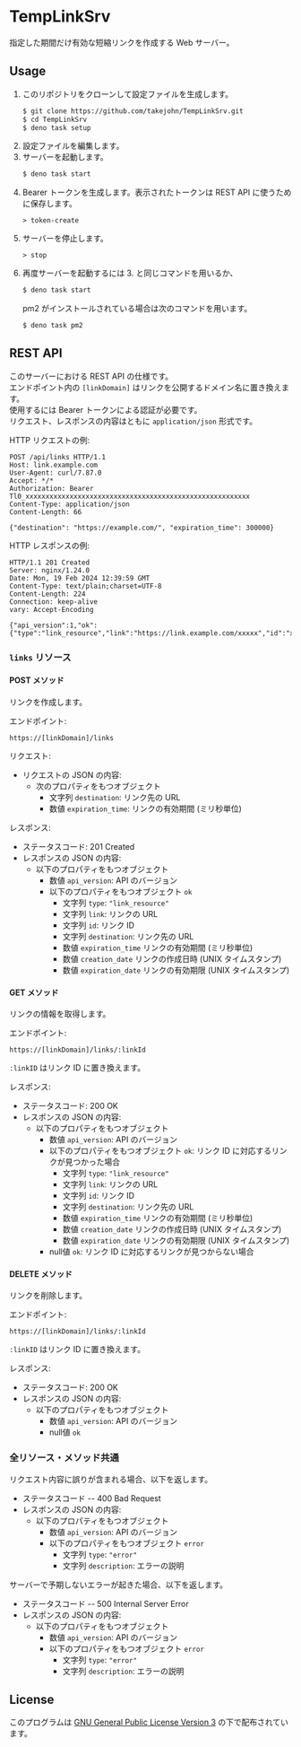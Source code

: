 # TempLinkSrv

指定した期間だけ有効な短縮リンクを作成する Web サーバー。

## Usage

1. このリポジトリをクローンして設定ファイルを生成します。
   ```sh
   $ git clone https://github.com/takejohn/TempLinkSrv.git
   $ cd TempLinkSrv
   $ deno task setup
   ```
2. 設定ファイルを編集します。
3. サーバーを起動します。
   ```sh
   $ deno task start
   ```
4. Bearer トークンを生成します。表示されたトークンは REST API に使うために保存します。
   ```
   > token-create
   ```
5. サーバーを停止します。
   ```
   > stop
   ```
6. 再度サーバーを起動するには 3. と同じコマンドを用いるか、
   ```sh
   $ deno task start
   ```
   pm2 がインストールされている場合は次のコマンドを用います。
   ```sh
   $ deno task pm2
   ```

## REST API

このサーバーにおける REST API の仕様です。\
エンドポイント内の `[linkDomain]` はリンクを公開するドメイン名に置き換えます。\
使用するには Bearer トークンによる認証が必要です。\
リクエスト、レスポンスの内容はともに `application/json` 形式です。

HTTP リクエストの例:

```http
POST /api/links HTTP/1.1
Host: link.example.com
User-Agent: curl/7.87.0
Accept: */*
Authorization: Bearer Tl0_xxxxxxxxxxxxxxxxxxxxxxxxxxxxxxxxxxxxxxxxxxxxxxxxxxxxxxxx
Content-Type: application/json
Content-Length: 66

{"destination": "https://example.com/", "expiration_time": 300000}
```

HTTP レスポンスの例:

```http
HTTP/1.1 201 Created
Server: nginx/1.24.0
Date: Mon, 19 Feb 2024 12:39:59 GMT
Content-Type: text/plain;charset=UTF-8
Content-Length: 224
Connection: keep-alive
vary: Accept-Encoding

{"api_version":1,"ok":{"type":"link_resource","link":"https://link.example.com/xxxxx","id":"xxxxx","destination":"https://example.com/","expiration_time":300000,"creation_date":1708342799553,"expiration_date":1708343099553}}
```

### `links` リソース

#### POST メソッド

リンクを作成します。

エンドポイント:

```
https://[linkDomain]/links
```

リクエスト:

- リクエストの JSON の内容:
  - 次のプロパティをもつオブジェクト
    - 文字列 `destination`: リンク先の URL
    - 数値 `expiration_time`: リンクの有効期間 (ミリ秒単位)

レスポンス:

- ステータスコード: 201 Created
- レスポンスの JSON の内容:
  - 以下のプロパティをもつオブジェクト
    - 数値 `api_version`: API のバージョン
    - 以下のプロパティをもつオブジェクト `ok`
      - 文字列 `type`: `"link_resource"`
      - 文字列 `link`: リンクの URL
      - 文字列 `id`: リンク ID
      - 文字列 `destination`: リンク先の URL
      - 数値 `expiration_time` リンクの有効期間 (ミリ秒単位)
      - 数値 `creation_date` リンクの作成日時 (UNIX タイムスタンプ)
      - 数値 `expiration_date` リンクの有効期限 (UNIX タイムスタンプ)

#### GET メソッド

リンクの情報を取得します。

エンドポイント:

```
https://[linkDomain]/links/:linkId
```

`:linkID` はリンク ID に置き換えます。

レスポンス:

- ステータスコード: 200 OK
- レスポンスの JSON の内容:
  - 以下のプロパティをもつオブジェクト
    - 数値 `api_version`: API のバージョン
    - 以下のプロパティをもつオブジェクト `ok`: リンク ID に対応するリンクが見つかった場合
      - 文字列 `type`: `"link_resource"`
      - 文字列 `link`: リンクの URL
      - 文字列 `id`: リンク ID
      - 文字列 `destination`: リンク先の URL
      - 数値 `expiration_time` リンクの有効期間 (ミリ秒単位)
      - 数値 `creation_date` リンクの作成日時 (UNIX タイムスタンプ)
      - 数値 `expiration_date` リンクの有効期限 (UNIX タイムスタンプ)
    - null値 `ok`: リンク ID に対応するリンクが見つからない場合

#### DELETE メソッド

リンクを削除します。

エンドポイント:

```
https://[linkDomain]/links/:linkId
```

`:linkID` はリンク ID に置き換えます。

レスポンス:

- ステータスコード: 200 OK
- レスポンスの JSON の内容:
  - 以下のプロパティをもつオブジェクト
    - 数値 `api_version`: API のバージョン
    - null値 `ok`

### 全リソース・メソッド共通

リクエスト内容に誤りが含まれる場合、以下を返します。

- ステータスコード -- 400 Bad Request
- レスポンスの JSON の内容:
  - 以下のプロパティをもつオブジェクト
    - 数値 `api_version`: API のバージョン
    - 以下のプロパティをもつオブジェクト `error`
      - 文字列 `type`: `"error"`
      - 文字列 `description`: エラーの説明

サーバーで予期しないエラーが起きた場合、以下を返します。

- ステータスコード -- 500 Internal Server Error
- レスポンスの JSON の内容:
  - 以下のプロパティをもつオブジェクト
    - 数値 `api_version`: API のバージョン
    - 以下のプロパティをもつオブジェクト `error`
      - 文字列 `type`: `"error"`
      - 文字列 `description`: エラーの説明

## License

このプログラムは [GNU General Public License Version 3](/LICENSE) の下で配布されています。
